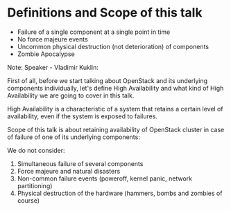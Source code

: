 # Definitions and Scope of this talk

+ Failure of a single component
  at a single point in time
+ No force majeure events
+ Uncommon physical destruction (not deterioration)
  of components
+ Zombie Apocalypse

Note: Speaker - Vladimir Kuklin:

First of all, before we start talking about OpenStack and its underlying components individually, let's define High Availability and what kind of High Availability we are going to cover in this talk.

High Availability is a characteristic of a system that retains a certain level of availability, even if the system is exposed to failures.

Scope of this talk is about retaining availability of OpenStack cluster in case of failure of one of its underlying components:

We do not consider:
1. Simultaneous failure of several components
2. Force majeure and natural disasters
3. Non-common failure events (poweroff, kernel panic, network partitioning)
4. Physical destruction of the hardware (hammers, bombs and zombies of course)
